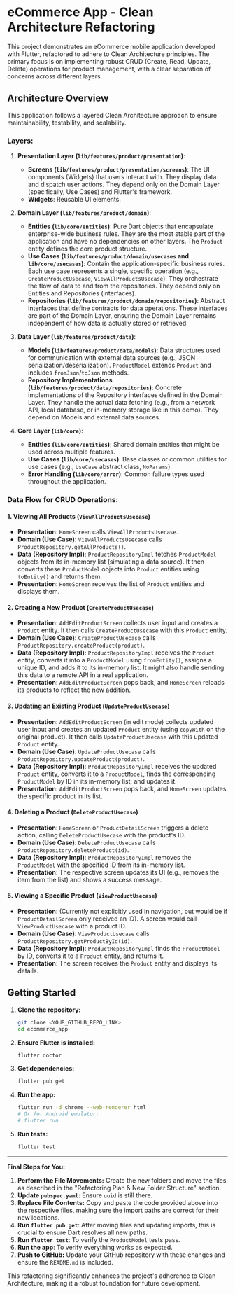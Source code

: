 # eCommerce App - Clean Architecture Refactoring

This project demonstrates an eCommerce mobile application developed with Flutter, refactored to adhere to Clean Architecture principles. The primary focus is on implementing robust CRUD (Create, Read, Update, Delete) operations for product management, with a clear separation of concerns across different layers.

## Architecture Overview

This application follows a layered Clean Architecture approach to ensure maintainability, testability, and scalability.

### Layers:

1.  **Presentation Layer (`lib/features/product/presentation`)**:
    * **Screens (`lib/features/product/presentation/screens`)**: The UI components (Widgets) that users interact with. They display data and dispatch user actions. They depend only on the Domain Layer (specifically, Use Cases) and Flutter's framework.
    * **Widgets**: Reusable UI elements.

2.  **Domain Layer (`lib/features/product/domain`)**:
    * **Entities (`lib/core/entities`)**: Pure Dart objects that encapsulate enterprise-wide business rules. They are the most stable part of the application and have no dependencies on other layers. The `Product` entity defines the core product structure.
    * **Use Cases (`lib/features/product/domain/usecases` and `lib/core/usecases`)**: Contain the application-specific business rules. Each use case represents a single, specific operation (e.g., `CreateProductUsecase`, `ViewAllProductsUsecase`). They orchestrate the flow of data to and from the repositories. They depend only on Entities and Repositories (interfaces).
    * **Repositories (`lib/features/product/domain/repositories`)**: Abstract interfaces that define contracts for data operations. These interfaces are part of the Domain Layer, ensuring the Domain Layer remains independent of how data is actually stored or retrieved.

3.  **Data Layer (`lib/features/product/data`)**:
    * **Models (`lib/features/product/data/models`)**: Data structures used for communication with external data sources (e.g., JSON serialization/deserialization). `ProductModel` extends `Product` and includes `fromJson`/`toJson` methods.
    * **Repository Implementations (`lib/features/product/data/repositories`)**: Concrete implementations of the Repository interfaces defined in the Domain Layer. They handle the actual data fetching (e.g., from a network API, local database, or in-memory storage like in this demo). They depend on Models and external data sources.

4.  **Core Layer (`lib/core`)**:
    * **Entities (`lib/core/entities`)**: Shared domain entities that might be used across multiple features.
    * **Use Cases (`lib/core/usecases`)**: Base classes or common utilities for use cases (e.g., `UseCase` abstract class, `NoParams`).
    * **Error Handling (`lib/core/error`)**: Common failure types used throughout the application.

### Data Flow for CRUD Operations:

#### 1. Viewing All Products (`ViewAllProductsUsecase`)

* **Presentation**: `HomeScreen` calls `ViewAllProductsUsecase`.
* **Domain (Use Case)**: `ViewAllProductsUsecase` calls `ProductRepository.getAllProducts()`.
* **Data (Repository Impl)**: `ProductRepositoryImpl` fetches `ProductModel` objects from its in-memory list (simulating a data source). It then converts these `ProductModel` objects into `Product` entities using `toEntity()` and returns them.
* **Presentation**: `HomeScreen` receives the list of `Product` entities and displays them.

#### 2. Creating a New Product (`CreateProductUsecase`)

* **Presentation**: `AddEditProductScreen` collects user input and creates a `Product` entity. It then calls `CreateProductUsecase` with this `Product` entity.
* **Domain (Use Case)**: `CreateProductUsecase` calls `ProductRepository.createProduct(product)`.
* **Data (Repository Impl)**: `ProductRepositoryImpl` receives the `Product` entity, converts it into a `ProductModel` using `fromEntity()`, assigns a unique ID, and adds it to its in-memory list. It might also handle sending this data to a remote API in a real application.
* **Presentation**: `AddEditProductScreen` pops back, and `HomeScreen` reloads its products to reflect the new addition.

#### 3. Updating an Existing Product (`UpdateProductUsecase`)

* **Presentation**: `AddEditProductScreen` (in edit mode) collects updated user input and creates an updated `Product` entity (using `copyWith` on the original product). It then calls `UpdateProductUsecase` with this updated `Product` entity.
* **Domain (Use Case)**: `UpdateProductUsecase` calls `ProductRepository.updateProduct(product)`.
* **Data (Repository Impl)**: `ProductRepositoryImpl` receives the updated `Product` entity, converts it to a `ProductModel`, finds the corresponding `ProductModel` by ID in its in-memory list, and updates it.
* **Presentation**: `AddEditProductScreen` pops back, and `HomeScreen` updates the specific product in its list.

#### 4. Deleting a Product (`DeleteProductUsecase`)

* **Presentation**: `HomeScreen` or `ProductDetailScreen` triggers a delete action, calling `DeleteProductUsecase` with the product's ID.
* **Domain (Use Case)**: `DeleteProductUsecase` calls `ProductRepository.deleteProduct(id)`.
* **Data (Repository Impl)**: `ProductRepositoryImpl` removes the `ProductModel` with the specified ID from its in-memory list.
* **Presentation**: The respective screen updates its UI (e.g., removes the item from the list) and shows a success message.

#### 5. Viewing a Specific Product (`ViewProductUsecase`)

* **Presentation**: (Currently not explicitly used in navigation, but would be if `ProductDetailScreen` only received an ID). A screen would call `ViewProductUsecase` with a product ID.
* **Domain (Use Case)**: `ViewProductUsecase` calls `ProductRepository.getProductById(id)`.
* **Data (Repository Impl)**: `ProductRepositoryImpl` finds the `ProductModel` by ID, converts it to a `Product` entity, and returns it.
* **Presentation**: The screen receives the `Product` entity and displays its details.

## Getting Started

1.  **Clone the repository:**
    ```bash
    git clone <YOUR_GITHUB_REPO_LINK>
    cd ecommerce_app
    ```
2.  **Ensure Flutter is installed:**
    ```bash
    flutter doctor
    ```
3.  **Get dependencies:**
    ```bash
    flutter pub get
    ```
4.  **Run the app:**
    ```bash
    flutter run -d chrome --web-renderer html
    # Or for Android emulator:
    # flutter run
    ```
5.  **Run tests:**
    ```bash
    flutter test
    ```

---

**Final Steps for You:**

1.  **Perform the File Movements:** Create the new folders and move the files as described in the "Refactoring Plan & New Folder Structure" section.
2.  **Update `pubspec.yaml`:** Ensure `uuid` is still there.
3.  **Replace File Contents:** Copy and paste the code provided above into the respective files, making sure the import paths are correct for their new locations.
4.  **Run `flutter pub get`**: After moving files and updating imports, this is crucial to ensure Dart resolves all new paths.
5.  **Run `flutter test`**: To verify the `ProductModel` tests pass.
6.  **Run the app**: To verify everything works as expected.
7.  **Push to GitHub:** Update your GitHub repository with these changes and ensure the `README.md` is included.

This refactoring significantly enhances the project's adherence to Clean Architecture, making it a robust foundation for future development.